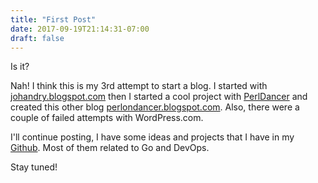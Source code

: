 ```yaml
---
title: "First Post"
date: 2017-09-19T21:14:31-07:00
draft: false
---
```


Is it?

Nah! I think this is my 3rd attempt to start a blog. I started with [johandry.blogspot.com](http://johandry.blogspot.com) then I started a cool project with [PerlDancer](http://perldancer.org) and created this other blog [perlondancer.blogspot.com](http://perlondancer.blogspot.com). Also, there were a couple of failed attempts with WordPress.com.

I'll continue posting, I have some ideas and projects that I have in my [Github](https://github.com/johandry). Most of them related to Go and DevOps.

Stay tuned!
